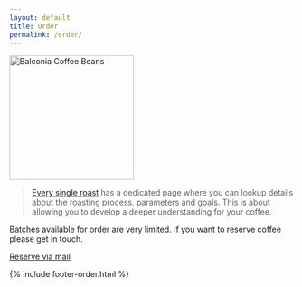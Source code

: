 ```yaml
---
layout: default
title: Order
permalink: /order/
---
```


<div class="package"><img src="{{ site.baseurl }}/assets/package@2x.png" width="220px" alt="Balconia Coffee Beans" /></div>

<blockquote>
<p><a href="/">Every single roast</a> has a dedicated page where you can lookup details about the roasting process, parameters and goals. This is about allowing you to develop a deeper understanding for your coffee.</p>
</blockquote>

Batches available for order are very limited. If you want to reserve coffee please get in touch.

<div class="package">
<span><a href="mailto:hello@plontsch.de">Reserve via mail</a></span>
</div>

{% include footer-order.html %}
